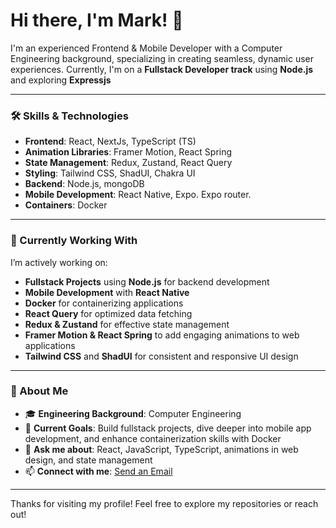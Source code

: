 # Hi there, I'm Mark! 👋

I'm an experienced Frontend & Mobile Developer with a Computer Engineering background, specializing in creating seamless, dynamic user experiences. Currently, I'm on a **Fullstack Developer track** using **Node.js** and exploring **Expressjs**

---

### 🛠️ Skills & Technologies
- **Frontend**: React, NextJs, TypeScript (TS)
- **Animation Libraries**: Framer Motion, React Spring
- **State Management**: Redux, Zustand, React Query
- **Styling**: Tailwind CSS, ShadUI, Chakra UI
- **Backend**: Node.js, mongoDB
- **Mobile Development**: React Native, Expo. Expo router.
- **Containers**: Docker

---

### 🔧 Currently Working With
I’m actively working on:
- **Fullstack Projects** using **Node.js** for backend development
- **Mobile Development** with **React Native**
- **Docker** for containerizing applications
- **React Query** for optimized data fetching
- **Redux & Zustand** for effective state management
- **Framer Motion & React Spring** to add engaging animations to web applications
- **Tailwind CSS** and **ShadUI** for consistent and responsive UI design

---

### 🚀 About Me
- 🎓 **Engineering Background**: Computer Engineering
- 🌱 **Current Goals**: Build fullstack projects, dive deeper into mobile app development, and enhance containerization skills with Docker
- 💬 **Ask me about**: React, JavaScript, TypeScript, animations in web design, and state management
- 📫 **Connect with me**: [Send an Email](mailto:mstephen130@gmail.com)

---

Thanks for visiting my profile! Feel free to explore my repositories or reach out!
